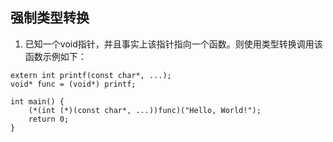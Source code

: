## 强制类型转换
1. 已知一个void指针，并且事实上该指针指向一个函数。则使用类型转换调用该函数示例如下：
```
extern int printf(const char*, ...);
void* func = (void*) printf;

int main() {
    (*(int (*)(const char*, ...))func)("Hello, World!");
    return 0;
}
```